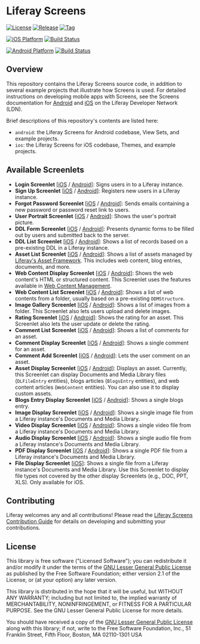 # Liferay Screens

[![License](http://img.shields.io/badge/license-LGPL_2.1-red.svg?style=flat-square)](http://opensource.org/licenses/LGPL-2.1) [![Release](http://img.shields.io/badge/release-3.0.0-orange.svg?style=flat-square)](https://github.com/liferay/liferay-screens/releases/) [![Tag](http://img.shields.io/github/tag/liferay/liferay-screens.svg?style=flat-square)](https://github.com/liferay/liferay-screens/tags/)

[![iOS Platform](http://img.shields.io/badge/platform-iOS_9+-blue.svg?style=flat-square)](https://github.com/liferay/liferay-screens/tree/master/ios) [![Build Status](http://img.shields.io/travis/liferay/liferay-screens.svg?style=flat-square)](https://travis-ci.org/liferay/liferay-screens/)

[![Android Platform](http://img.shields.io/badge/platform-Android_4.0-green.svg?style=flat-square)](https://github.com/liferay/liferay-screens/tree/master/android) [![Build Status](http://img.shields.io/travis/liferay/liferay-screens.svg?style=flat-square)](https://travis-ci.org/liferay/liferay-screens/)

## Overview

This repository contains the Liferay Screens source code, in addition to several example projects that illustrate how Screens is used. For detailed instructions on developing mobile apps with Screens, see the Screens documentation for [Android](https://dev.liferay.com/develop/tutorials/-/knowledge_base/7-0/android-apps-with-liferay-screens) and [iOS](https://dev.liferay.com/develop/tutorials/-/knowledge_base/7-0/ios-apps-with-liferay-screens) on the Liferay Developer Network (LDN). 

Brief descriptions of this repository's contents are listed here:

- `android`: the Liferay Screens for Android codebase, View Sets, and example projects.
- `ios`: the Liferay Screens for iOS codebase, Themes, and example projects.

## Available Screenlets

* **Login Screenlet** [[iOS](https://dev.liferay.com/develop/reference/-/knowledge_base/7-0/loginscreenlet-for-ios) / [Android](https://dev.liferay.com/develop/reference/-/knowledge_base/7-0/loginscreenlet-for-android)]: Signs users in to a Liferay instance.
* **Sign Up Screenlet** [[iOS](https://dev.liferay.com/develop/reference/-/knowledge_base/7-0/signupscreenlet-for-ios) / [Android](https://dev.liferay.com/develop/reference/-/knowledge_base/7-0/signupscreenlet-for-android)]: Registers new users in a Liferay instance.
* **Forgot Password Screenlet** [[iOS](https://dev.liferay.com/develop/reference/-/knowledge_base/7-0/forgotpasswordscreenlet-for-ios) / [Android](https://dev.liferay.com/develop/reference/-/knowledge_base/7-0/forgotpasswordscreenlet-for-android)]: Sends emails containing a new password or password reset link to users.
* **User Portrait Screenlet** [[iOS](https://dev.liferay.com/develop/reference/-/knowledge_base/7-0/userportraitscreenlet-for-ios) / [Android](https://dev.liferay.com/develop/reference/-/knowledge_base/7-0/userportraitscreenlet-for-android)]: Shows the user's portrait picture.
* **DDL Form Screenlet** [[iOS](https://dev.liferay.com/develop/reference/-/knowledge_base/7-0/ddlformscreenlet-for-ios) / [Android](https://dev.liferay.com/develop/reference/-/knowledge_base/7-0/ddlformscreenlet-for-android)]: Presents dynamic forms to be filled out by users and submitted back to the server.
* **DDL List Screenlet** [[iOS](https://dev.liferay.com/develop/reference/-/knowledge_base/7-0/ddllistscreenlet-for-ios) / [Android](https://dev.liferay.com/develop/reference/-/knowledge_base/7-0/ddllistscreenlet-for-android)]: Shows a list of records based on a pre-existing DDL in a Liferay instance.
* **Asset List Screenlet** [[iOS](https://dev.liferay.com/develop/reference/-/knowledge_base/7-0/assetlistscreenlet-for-ios) / [Android](https://dev.liferay.com/develop/reference/-/knowledge_base/7-0/assetlistscreenlet-for-android)]: Shows a list of assets managed by [Liferay's Asset Framework](https://dev.liferay.com/develop/tutorials/-/knowledge_base/7-0/asset-framework). This includes web content, blog entries, documents, and more.
* **Web Content Display Screenlet** [[iOS](https://dev.liferay.com/develop/reference/-/knowledge_base/7-0/webcontentdisplayscreenlet-for-ios) / [Android](https://dev.liferay.com/develop/reference/-/knowledge_base/7-0/webcontentdisplayscreenlet-for-android)]: Shows the web content's HTML or structured content. This Screenlet uses the features available in [Web Content Management](/discover/portal/-/knowledge_base/7-0/creating-web-content).
* **Web Content List Screenlet** [[iOS](https://dev.liferay.com/develop/reference/-/knowledge_base/7-0/web-content-list-screenlet-for-ios) / [Android](https://dev.liferay.com/develop/reference/-/knowledge_base/7-0/web-content-list-screenlet-for-android)]: Shows a list of web contents from a folder, usually based on a pre-existing `DDMStructure`.
* **Image Gallery Screenlet** [[iOS](https://dev.liferay.com/develop/reference/-/knowledge_base/7-0/image-gallery-screenlet-for-ios) / [Android](https://dev.liferay.com/develop/reference/-/knowledge_base/7-0/image-gallery-screenlet-for-android)]: Shows a list of images from a folder. This Screenlet also lets users upload and delete images.
* **Rating Screenlet** [[iOS](https://dev.liferay.com/develop/reference/-/knowledge_base/7-0/rating-screenlet-for-ios) / [Android](https://dev.liferay.com/develop/reference/-/knowledge_base/7-0/rating-screenlet-for-android)]: Shows the rating for an asset. This Screenlet also lets the user update or delete the rating.
* **Comment List Screenlet** [[iOS](https://dev.liferay.com/develop/reference/-/knowledge_base/7-0/comment-list-screenlet-for-ios) / [Android](https://dev.liferay.com/develop/reference/-/knowledge_base/7-0/comment-list-screenlet-for-android)]: Shows a list of comments for an asset.
* **Comment Display Screenlet** [[iOS](https://dev.liferay.com/develop/reference/-/knowledge_base/7-0/comment-display-screenlet-for-ios) / [Android](https://dev.liferay.com/develop/reference/-/knowledge_base/7-0/comment-display-screenlet-for-android)]: Shows a single comment for an asset.
* **Comment Add Screenlet** [[iOS](https://dev.liferay.com/develop/reference/-/knowledge_base/7-0/comment-add-screenlet-for-ios) / [Android](https://dev.liferay.com/develop/reference/-/knowledge_base/7-0/comment-add-screenlet-for-android)]: Lets the user comment on an asset.
* **Asset Display Screenlet** [[iOS](https://dev.liferay.com/develop/reference/-/knowledge_base/7-0/asset-display-screenlet-for-ios) / [Android](https://dev.liferay.com/develop/reference/-/knowledge_base/7-0/asset-display-screenlet-for-android)]: Displays an asset. Currently, this Screenlet can display Documents and Media Library files (`DLFileEntry` entities), blogs articles (`BlogsEntry`  entities), and web content articles (`WebContent` entities). You can also use it to display custom assets.
* **Blogs Entry Display Screenlet** [[iOS](https://dev.liferay.com/develop/reference/-/knowledge_base/7-0/blogs-entry-display-screenlet-for-ios) / [Android](https://dev.liferay.com/develop/reference/-/knowledge_base/7-0/blogs-entry-display-screenlet-for-android)]: Shows a single blogs entry.
* **Image Display Screenlet** [[iOS](https://dev.liferay.com/develop/reference/-/knowledge_base/7-0/image-display-screenlet-for-ios) / [Android](https://dev.liferay.com/develop/reference/-/knowledge_base/7-0/image-display-screenlet-for-android)]: Shows a single image file from a Liferay instance's Documents and Media Library.
* **Video Display Screenlet** [[iOS](https://dev.liferay.com/develop/reference/-/knowledge_base/7-0/video-display-screenlet-for-ios) / [Android](https://dev.liferay.com/develop/reference/-/knowledge_base/7-0/video-display-screenlet-for-android)]: Shows a single video file from a Liferay instance's Documents and Media Library.
* **Audio Display Screenlet** [[iOS](https://dev.liferay.com/develop/reference/-/knowledge_base/7-0/audio-display-screenlet-for-ios) / [Android](https://dev.liferay.com/develop/reference/-/knowledge_base/7-0/audio-display-screenlet-for-android)]: Shows a single audio file from a Liferay instance's Documents and Media Library.
* **PDF Display Screenlet** [[iOS](https://dev.liferay.com/develop/reference/-/knowledge_base/7-0/pdf-display-screenlet-for-ios) / [Android](https://dev.liferay.com/develop/reference/-/knowledge_base/7-0/pdf-display-screenlet-for-android)]: Shows a single PDF file from a Liferay instance's Documents and Media Library.
* **File Display Screenlet** [[iOS](https://dev.liferay.com/develop/reference/-/knowledge_base/7-0/file-display-screenlet-for-ios)]: Shows a single file from a Liferay instance's Documents and Media Library. Use this Screenlet to display file types not covered by the other display Screenlets (e.g., DOC, PPT, XLS). Only available for iOS.


## Contributing

Liferay welcomes any and all contributions! Please read the [Liferay Screens Contribution Guide](CONTRIBUTING.md) for details on developing and submitting your contributions.

## License

This library is free software ("Licensed Software"); you can redistribute it and/or modify it under the terms of the [GNU Lesser General Public License](http://www.gnu.org/licenses/lgpl-2.1.html) as
published by the Free Software Foundation; either version 2.1 of the License, or (at your option) any later version.

This library is distributed in the hope that it will be useful, but WITHOUT ANY WARRANTY; including but not limited to, the implied warranty of MERCHANTABILITY, NONINFRINGEMENT, or FITNESS FOR A PARTICULAR PURPOSE. See the GNU Lesser General Public License for more details.

You should have received a copy of the [GNU Lesser General Public
License](http://www.gnu.org/licenses/lgpl-2.1.html) along with this library; if not, write to the Free Software Foundation, Inc., 51 Franklin Street, Fifth
Floor, Boston, MA 02110-1301 USA
